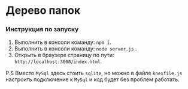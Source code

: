 # Дерево папок

### Инструкция по запуску

1. Выполнить в консоли команду: `npm i`.
2. Выполнить в консоли команду:  `node server.js` .
3. Открыть в браузере страницу по пути: `http://localhost:3000/index.html`.

P.S Вместо `MySql` здесь стоить `sqlite`, но можно в файле `knexfile.js` настроить подключение
к `MySql` и код будет без проблем работать.
